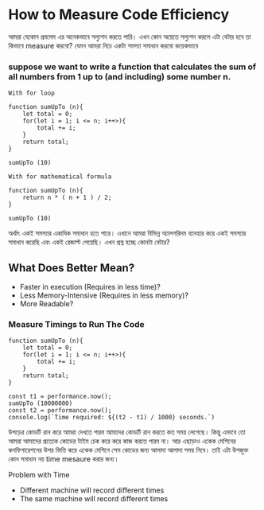 # How to Measure Code Efficiency

আমরা যেকোন প্রবলেম এর অনেকভাবে সল্যুশন করতে পারি। এখন কোন অয়েতে সল্যুশন করলে এটা বেটার হবে তা কিভাবে measure করবো? যেমন আমরা নিচে একটা সমস্যা সমাধান করবো কয়েকভাবে

### suppose we want to write a function that calculates the sum of all numbers from 1 up to (and including) some number n.

```
With for loop

function sumUpTo (n){
    let total = 0;
    for(let i = 1; i <= n; i++>){
        total += i;
    }
    return total;
}

sumUpTo (10)
```

```
With for mathematical formula

function sumUpTo (n){
    return n * ( n + 1 ) / 2;
}

sumUpTo (10)
```

অর্থাৎ একই সমস্যার একাধিক সমাধান হতে পারে। এখানে আমরা বিভিন্ন অ্যালগরিদম ব্যাবহার করে একই সমস্যার সমাধান করেছি এবং একই রেজাল্ট পেয়েছি। এখন প্রশ্ন হচ্ছে কোনটা বেটার?

## What Does Better Mean?

- Faster in execution (Requires in less time)?
- Less Memory-Intensive (Requires in less memory)?
- More Readable?

### Measure Timings to Run The Code

```
function sumUpTo (n){
    let total = 0;
    for(let i = 1; i <= n; i++>){
        total += i;
    }
    return total;
}

const t1 = performance.now();
sumUpTo (10000000)
const t2 = performance.now();
console.log(`Time required: ${(t2 - t1) / 1000} seconds.`)
```

উপড়ের কোডটি রান করে আমরা দেখতে পারব আমাদের কোডটি রান করতে কত সময় লেগেছে। কিন্তু এভাবে তো আমরা আমাদের প্রত্যেক কোডের টাইম চেক করে করে কাজ করতে পারব না। আর এছাড়াও একেক মেশিনের কনফিগারেশনের উপর ভিত্তি করে একেক মেশিনে সেম কোডের জন্য আলাদা আলাদা সময় নিবে। তাই এটা উপজুক্ত কোন সমাধান নয় time mesaure করার জন্য।

Problem with Time

- Different machine will record different times
- The same machine will record different times
